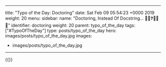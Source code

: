 
---
title: "Typo of the Day: Doctoring"
date: Sat Feb 09 05:54:23 +0000 2019
weight: 20
menu:
  sidebar:
    name: "Doctoring, Instead Of Docstring... 👩‍⚕️❓💬🤔❌"
    identifier: doctoring
    weight: 20
    parent: typo_of_the_day
tags: ["#TypoOfTheDay"]
type: posts/typo_of_the_day
hero: images/posts/typo_of_the_day.jpg
images:
- images/posts/typo_of_the_day.jpg
---


{{<x user="mariatta" id="1094112254704775169">}}

